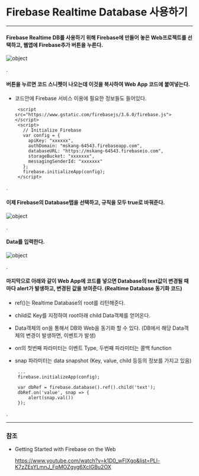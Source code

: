 # Firebase Realtime Database 사용하기

*** 

#### Firebase Realtime DB를 사용하기 위해 Firebase에 만들어 놓은 Web프로젝트를 선택하고, 웹앱에 Firebase추가 버튼을 누른다.

![object](./../images/develop/fb-base.png "object")

.

#### 버튼을 누르면 코드 스니펫이 나오는데 이것을 복사하여 Web App 코드에 붙여넣는다.

 - 코드안에 Firebase 서비스 이용에 필요한 정보들도 들어있다.

        <script src="https://www.gstatic.com/firebasejs/3.6.0/firebase.js"></script>
        <script>
          // Initialize Firebase
          var config = {
            apiKey: "xxxxxx",
            authDomain: "mskang-64543.firebaseapp.com",
            databaseURL: "https://mskang-64543.firebaseio.com",
            storageBucket: "xxxxxxx",
            messagingSenderId: "xxxxxxx"
          };
          firebase.initializeApp(config);
        </script>

.

#### 이제 Firebase의 Database탭을 선택하고, 규칙을 모두 true로 바꿔준다.

![object](./../images/develop/fb-db-rule.png "object")

.

#### Data를 입력한다.

![object](./../images/develop/fb-db-data.png "object")

.

#### 마지막으로 아래와 같이 Web App에 코드를 넣으면 Database의 text값이 변경될 때마다 alert가 발생하고, 변경된 값을 보여준다. (Realtime Database 동기화 코드)
  
 - ref()는 Realtime Database의 root를 리턴해준다.
 - child로 Key를 지정하여 root아래 child Data객체를 얻어온다.
 - Data객체의 on을 통해서 DB와 Web을 동기화 할 수 있다. (DB에서 해당 Data객체의 변경이 발생하면, 이벤트가 발생)
 - on의 첫번째 파라미터는 이벤트 Type, 두번째 파라미터는 콜백 function
 - snap 파라미터는 data snapshot (Key, value, child 등등의 정보를 가지고 있음)
 
        ...
        firebase.initializeApp(config);
        
        var dbRef = firebase.database().ref().child('text');
        dbRef.on('value', snap => {
            alert(snap.val())
        });
    
. 
         
***         
         
### 참조

 - Getting Started with Firebase on the Web
 
   <https://www.youtube.com/watch?v=k1D0_wFlXgo&list=PLl-K7zZEsYLmnJ_FpMOZgyg6XcIGBu2OX>